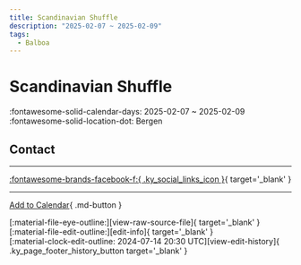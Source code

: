 ```yaml
---
title: Scandinavian Shuffle
description: "2025-02-07 ~ 2025-02-09"
tags:
  - Balboa
---
```


# Scandinavian Shuffle 

:fontawesome-solid-calendar-days: 2025-02-07 ~ 2025-02-09  
:fontawesome-solid-location-dot: Bergen  

## Contact


---

 [:fontawesome-brands-facebook-f:{ .ky_social_links_icon }](https://www.facebook.com/events/s/scandinavian-shuffle-2025/1851242205320850){ target='_blank' }

---

[Add to Calendar](https://swing.news/ics/en/2025/no/scandinavian-shuffle-2025.ics){ .md-button }

<div class="ky_page_footer" markdown>
<div class="ky_page_footer_trailing" markdown="span">
[:material-file-eye-outline:][view-raw-source-file]{ target='_blank' }
[:material-file-edit-outline:][edit-info]{ target='_blank' }
</div>
<div class="ky_page_footer_leading" markdown="span">
[:material-clock-edit-outline: 2024-07-14 20:30 UTC][view-edit-history]{ .ky_page_footer_history_button target='_blank' }
</div>
</div>

[view-raw-source-file]: https://github.com/swingdance/events/blob/main/2025/no/scandinavian-shuffle-2025.json "View Raw Source File"
[edit-info]: https://github.com/swingdance/events/issues/new?assignees=&labels=update+event&projects=&template=03-update_entity.yml&title=%5B2025%2Fno%5D%20Scandinavian%20Shuffle&region=no&year=2025&id=scandinavian-shuffle-2025&name=Scandinavian%20Shuffle&org_id= "Edit Info"

[view-edit-history]: https://github.com/swingdance/events/commits/main/2025/no/scandinavian-shuffle-2025.json "View Edit History"
